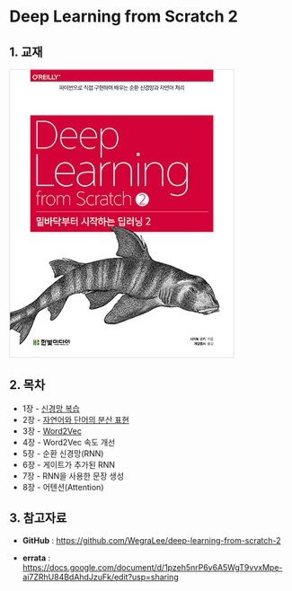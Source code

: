 # Deep Learning from Scratch 2

## 1. 교재

![](./cover.jpg)



## 2. 목차

- 1장 - [신경망 복습](<https://github.com/ExcelsiorCJH/DLFromScratch2/blob/master/Chap01-Neural_Networks_Review/notebook.ipynb>)
- 2장 - [자연어와 단어의 분산 표현](<https://github.com/ExcelsiorCJH/DLFromScratch2/blob/master/Chap02-Natural_Language_and_Distributed_Representation/notebook.ipynb>)
- 3장 - [Word2Vec](<https://github.com/ExcelsiorCJH/DLFromScratch2/blob/master/Chap03-Word2Vec/notebook.ipynb>)
- 4장 - Word2Vec 속도 개선
- 5장 - 순환 신경망(RNN)
- 6장 - 게이트가 추가된 RNN
- 7장 - RNN을 사용한 문장 생성
- 8장 - 어텐션(Attention)



## 3. 참고자료

- **GitHub** :  <https://github.com/WegraLee/deep-learning-from-scratch-2>

- **errata** : <https://docs.google.com/document/d/1pzeh5nrP6y6A5WgT9vvxMpe-ai7ZRhU84BdAhdJzuFk/edit?usp=sharing>
